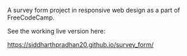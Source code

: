 A survey form project in responsive web design as a part of FreeCodeCamp.

See the working live version here:

https://siddharthpradhan20.github.io/survey_form/
